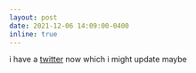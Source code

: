 ```yaml
---
layout: post
date: 2021-12-06 14:09:00-0400
inline: true
---
```


i have a [twitter](https://twitter.com/smashmath2718) now which i might update maybe
